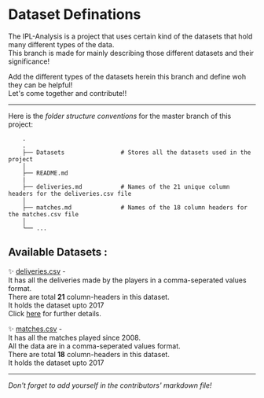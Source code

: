 # Dataset Definations

The IPL-Analysis is a project that uses certain kind of the datasets that hold many different types of the data.  
This branch is made for mainly describing those different datasets and their significance!
 
Add the different types of the datasets herein this branch and define woh they can be helpful!  
Let's come together and contribute!! 
  
  
---
Here is the _folder structure conventions_ for the master branch of this project:  

```
    .
    .
    ├── Datasets                # Stores all the datasets used in the project
    │
    ├── README.md
    |
    ├── deliveries.md           # Names of the 21 unique column headers for the deliveries.csv file
    │
    ├── matches.md              # Names of the 18 column headers for the matches.csv file
    │
    └── ...
```





## Available Datasets :

✨ [deliveries.csv]( https://github.com/Team-thedatatribune/IPL-Analysis/blob/dataset-defination/Datasets/deliveries.csv) -   
 It has all the deliveries made by the players in a comma-seperated values format.  
 There are total **21** column-headers in this dataset.  
 It holds the dataset upto 2017  
 Click [here](./deliveries.md) for further details.  


✨ [matches.csv]( https://github.com/Team-thedatatribune/IPL-Analysis/blob/dataset-defination/Datasets/matches.csv) -   
 It has all the matches played since 2008.  
 All the data are in a comma-seperated values format.  
 There are total **18** column-headers in this dataset.  
 It holds the dataset upto 2017  

---
  
_Don't forget to add yourself in the contributors' markdown file!_
